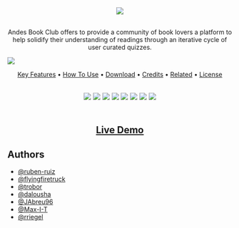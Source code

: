 <div align="center">
  <img src="https://imgur.com/4bT4ShM.jpg" />
</div>
<br>
<p align="center">
Andes Book Club offers to provide a community of book lovers a platform to help solidify their understanding of readings through an iterative cycle of user curated quizzes.
</p>
<img src="https://media.giphy.com/media/UVLP7WSDfh0OrtWqJi/giphy.gif" />
<p align="center">
  <a href="#key-features">Key Features</a> •
  <a href="#how-to-use">How To Use</a> •
  <a href="#download">Download</a> •
  <a href="#credits">Credits</a> •
  <a href="#related">Related</a> •
  <a href="#license">License</a>
</p>

<h2 align="center">
<div align="center">
  <img src="https://img.shields.io/badge/HTML5-E34F26?style=for-the-badge&logo=html5&logoColor=white" />
  <img src="https://img.shields.io/badge/JavaScript-F7DF1E?style=for-the-badge&logo=javascript&logoColor=black" />
  <img src="https://img.shields.io/badge/CSS3-1572B6?style=for-the-badge&logo=css3&logoColor=white" />
  <img src="https://img.shields.io/badge/React-20232A?style=for-the-badge&logo=react&logoColor=61DAFB" />
  <img src="https://img.shields.io/badge/PostgreSQL-316192?style=for-the-badge&logo=postgresql&logoColor=white" />
  <img src="https://img.shields.io/badge/Node.js-43853D?style=for-the-badge&logo=node.js&logoColor=white" />
  <img src="https://img.shields.io/badge/Express.js-404D59?style=for-the-badge" />
  <img src="https://img.shields.io/badge/Heroku-430098?style=for-the-badge&logo=heroku&logoColor=white" />
</div>
</br>

</br>
<a href="https://andes-app.herokuapp.com/">Live Demo</a>
</br>
</h2> 

## Authors

- [@ruben-ruiz](https://www.github.com/ruben-ruiz)
- [@flyingfiretruck](https://www.github.com/flyingfiretruck)
- [@trobor](https://www.github.com/trobor)
- [@dalousha](https://www.github.com/dalousha)
- [@JAbreu96](https://www.github.com/JAbreu96)
- [@Max-I-T](https://www.github.com/Max-I-T)
- [@rriegel](https://www.github.com/rriegel)
